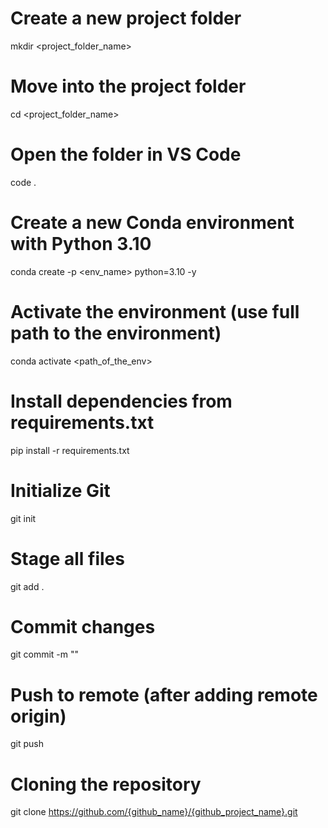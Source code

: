 # Create a new project folder
mkdir <project_folder_name>

# Move into the project folder
cd <project_folder_name>

# Open the folder in VS Code
code .


# Create a new Conda environment with Python 3.10
conda create -p <env_name> python=3.10 -y


# Activate the environment (use full path to the environment)
conda activate <path_of_the_env>

# Install dependencies from requirements.txt
pip install -r requirements.txt

# Initialize Git
git init

# Stage all files
git add .

# Commit changes
git commit -m "<write your commit message>"

# Push to remote (after adding remote origin)
git push

# Cloning the repository
git clone https://github.com/{github_name}/{github_project_name}.git